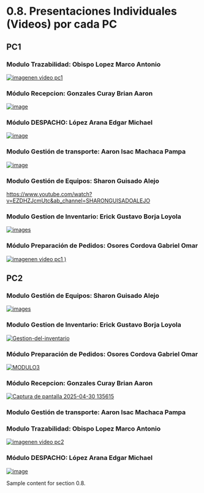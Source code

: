 # 0.8. Presentaciones Individuales (Videos) por cada PC

## PC1

### Modulo Trazabilidad: Obispo Lopez Marco Antonio
[![imagenen video pc1](https://github.com/user-attachments/assets/743b6d02-fc53-43d1-872f-ec3a417e9471)](https://youtu.be/DfxK2Q9t_FA)

### Módulo Recepcion: Gonzales Curay Brian Aaron

[![image](https://github.com/user-attachments/assets/c67dee8d-50d8-4067-b2e0-027845da8320)](https://youtu.be/mDfCeDZORZU)

### Módulo DESPACHO: López Arana Edgar Michael
[![image](https://github.com/user-attachments/assets/3a343be3-80e3-4433-bf69-ea0e9993c219)](https://youtu.be/D8pvZFBJPX0)

### Modulo Gestión de transporte: Aaron Isac Machaca Pampa
[![image](https://github.com/user-attachments/assets/7c7db34b-54bb-4c42-8869-558967fe9183)](https://www.youtube.com/watch?v=ePuC-FG8X4c)

### Modulo Gestión de Equipos: Sharon Guisado Alejo
https://www.youtube.com/watch?v=EZDHZJcmUtc&ab_channel=SHARONGUISADOALEJO

### Modulo Gestion de Inventario: Erick Gustavo Borja Loyola
[![images](https://github.com/user-attachments/assets/77f454b2-fe47-45fb-96cf-e340b3d9cb73)](https://youtu.be/anDHuJ3fs8U)

### Módulo Preparación de Pedidos: Osores Cordova Gabriel Omar
[![imagenen video pc1](https://github.com/user-attachments/assets/6c764943-45da-443a-b5a2-a447271d9023)
)](https://www.youtube.com/watch?v=8NYFmq6UdnA) 

## PC2

### Modulo Gestión de Equipos: Sharon Guisado Alejo
[![images](https://github.com/user-attachments/assets/038836e2-c5a8-4383-a54f-2ea7367d8e37)](https://youtu.be/1EgI6w5iwDI)

### Modulo Gestion de Inventario: Erick Gustavo Borja Loyola
[![Gestion-del-inventario](https://github.com/user-attachments/assets/f95b71ce-8321-407b-932f-d5b20914bd0e)](https://youtu.be/xxSO_5LnmRY)
### Módulo Preparación de Pedidos: Osores Cordova Gabriel Omar
[![MODULO3](https://github.com/user-attachments/assets/6b40fddb-5302-45e8-8185-67e68a0761f4)](https://www.youtube.com/watch?v=kSjgd4qLSsA)
### Módulo Recepcion: Gonzales Curay Brian Aaron
[ ![Captura de pantalla 2025-04-30 135615](https://github.com/user-attachments/assets/0a6027cf-bdc4-446b-a377-4290c23f023b)](https://youtu.be/jy8LtAW2k_E)
### Modulo Gestión de transporte: Aaron Isac Machaca Pampa

### Modulo Trazabilidad: Obispo Lopez Marco Antonio

[![imagenen video pc2](https://github.com/user-attachments/assets/23e51f10-f55b-4a66-b1fa-ab76882a5216)](https://www.youtube.com/watch?v=y96AkwgQHn0)


### Módulo DESPACHO: López Arana Edgar Michael
[![image](https://github.com/user-attachments/assets/b3f5ede0-357d-40bd-bb4c-b6004482cc67)](https://youtu.be/eatLQLS25bI)


Sample content for section 0.8.
